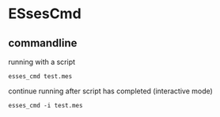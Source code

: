 # ESsesCmd

## commandline

running with a script

`esses_cmd test.mes`

continue running after script has completed (interactive mode)

`esses_cmd -i test.mes`

